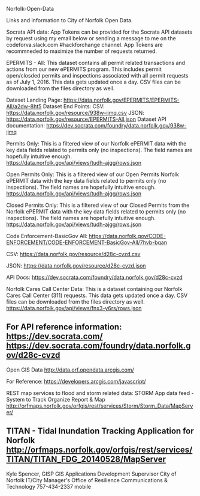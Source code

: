 Norfolk-Open-Data

Links and information to City of Norfolk Open Data.

Socrata API data:
App Tokens can be provided for the Socrata API datasets by request using my email below or sending a message to me on the codeforva.slack.com #hackforchange channel.  App Tokens are recommneded to maximize the number of requests returned.  

EPERMITS - All: This dataset contains all permit related transactions and actions from our new ePERMITS program. This includes permit open/closded permits and inspections associated with all permit requests as of July 1, 2016. This data gets updated once a day. CSV files can be downloaded from the files directory as well.

Dataset Landing Page: 
https://data.norfolk.gov/EPERMITS/EPERMITS-All/a2dw-8ht5
Dataset End Points:
  CSV: https://data.norfolk.gov/resource/938w-ijmq.csv
  JSON: https://data.norfolk.gov/resource/EPERMITS-All.json
Dataset API documentation:
https://dev.socrata.com/foundry/data.norfolk.gov/938w-ijmq

Permits Only:  This is a filtered view of our Norfolk ePERMIT data with the key data fields related to permits only (no inspections).  The field names are hopefully intuitive enough.  
https://data.norfolk.gov/api/views/tudh-ajgg/rows.json

Open Permits Only:  This is a filtered view of our Open Permits Norfolk ePERMIT data with the key data fields related to permits only (no inspections).  The field names are hopefully intuitive enough.  
https://data.norfolk.gov/api/views/tudh-ajgg/rows.json

Closed Permits Only:  This is a filtered view of our Closed Permits from the Norfolk ePERMIT data with the key data fields related to permits only (no inspections).  The field names are hopefully intuitive enough.  
https://data.norfolk.gov/api/views/tudh-ajgg/rows.json

Code Enforcement-BasicGov All:
https://data.norfolk.gov/CODE-ENFORCEMENT/CODE-ENFORCEMENT-BasicGov-All/7hvb-bqan

  CSV: https://data.norfolk.gov/resource/d28c-cvzd.csv

  JSON: https://data.norfolk.gov/resource/d28c-cvzd.json

  API Docs: https://dev.socrata.com/foundry/data.norfolk.gov/d28c-cvzd


Norfolk Cares Call Center Data:  This is a dataset containing our Norfolk Cares Call Center (311) requests.  This data gets updated once a day. CSV files can be downloaded from the files directory as well.
https://data.norfolk.gov/api/views/fnx3-y6rs/rows.json


For API reference information:
https://dev.socrata.com/
https://dev.socrata.com/foundry/data.norfolk.gov/d28c-cvzd
------------------------------------------------------------------------------------------------------------------------------------------
Open GIS Data
http://data.orf.opendata.arcgis.com/

For Reference: 
https://developers.arcgis.com/javascript/

REST map services to flood and storm related data:
STORM App data feed - System to Track Organize Report & Map
http://orfmaps.norfolk.gov/orfgis/rest/services/Storm/Storm_Data/MapServer/

TITAN - Tidal Inundation Tracking Application for Norfolk
http://orfmaps.norfolk.gov/orfgis/rest/services/TITAN/TITAN_FDG_20140528/MapServer
------------------------------------------------------------------------------------------------------------------------------------------

Kyle Spencer, GISP
GIS  Applications Development Supervisor
City of Norfolk
IT/City Manager's Office of Resilience
Communications & Technology
757-434-2337 mobile


